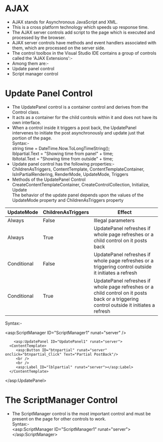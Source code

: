 # AJAX
- AJAX stands for Asynchronous JavaScript and XML.
- This is a cross platform technology which speeds up response time. 
- The AJAX server controls add script to the page which is executed and processed by the browser.
- AJAX server controls have methods and event handlers associated with them, which are processed on the server side.
- The control toolbox in the Visual Studio IDE contains a group of controls called the 'AJAX Extensions':- 
- Among them are:-
- Update panel control
- Script manager control<br>
# Update Panel Control
- The UpdatePanel control is a container control and derives from the Control class. 
- It acts as a container for the child controls within it and does not have its own interface.
- When a control inside it triggers a post back, the UpdatePanel intervenes to initiate the post asynchronously and update just that portion of the page.<br>
Syntax:-<br>
string time = DateTime.Now.ToLongTimeString();<br>
lblpartial.Text = "Showing time from panel" + time;<br>
lbltotal.Text = "Showing time from outside" + time;<br>
- Update panel control has the following properties:-<br>
ChildrenAsTriggers, ContentTemplate, ContentTemplateContainer, IsInPartialRendering, RenderMode, UpdateMode, Triggers<br>
- Methods of the UpdatePanel Control<br>
CreateContentTemplateContainer, CreateControlCollection, Initialize, Update<br>
The behavior of the update panel depends upon the values of the UpdateMode property and ChildrenAsTriggers property<br>

|UpdateMode|ChildrenAsTriggers|Effect|
|-----------|-----------------|-----------|
|Always|False|Illegal parameters|
|Always|True|UpdatePanel refreshes if whole page refreshes or a child control on it posts back|
|Conditional|False|UpdatePanel refreshes if whole page refreshes or a triggering control outside it initiates a refresh|
|Conditional|True|UpdatePanel refreshes if whole page refreshes or a child control on it posts back or a triggering control outside it initiates a refresh|
 Syntax:-<br>
        <form id="form1" runat="server">
        <div>
      <asp:ScriptManager ID="ScriptManager1" runat="server" />
   </div>
   
        <asp:UpdatePanel ID="UpdatePanel1" runat="server">
      <ContentTemplate>
         <asp:Button ID="btnpartial" runat="server" onclick="btnpartial_Click" Text="Partial PostBack"/>
         <br />
         <br />
         <asp:Label ID="lblpartial" runat="server"></asp:Label>
      </ContentTemplate>
   </asp:UpdatePanel><br>
# The ScriptManager Control
- The ScriptManager control is the most important control and must be present on the page for other controls to work.<br>
Syntax:-<br>
<asp:ScriptManager ID="ScriptManager1" runat="server"><br>
</asp:ScriptManager>




   
